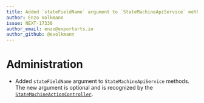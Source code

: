 ```yaml
---
title: Added `stateFieldName` argument to `StateMachineApiService` methods
author: Enzo Volkmann
issue: NEXT-17330
author_email: enzo@exportarts.io
author_github: @evolkmann
---
```

# Administration
* Added `stateFieldName` argument to `StateMachineApiService` methods. The new argument is optional and is recognized by the [`StateMachineActionController`](../../src/Core/System/StateMachine/Api/StateMachineActionController.php).
